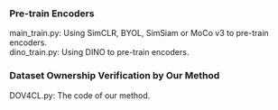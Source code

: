 ### Pre-train Encoders
main_train.py: Using SimCLR, BYOL, SimSiam or MoCo v3 to pre-train encoders.  
dino_train.py: Using DINO to pre-train encoders.

### Dataset Ownership Verification by Our Method
DOV4CL.py: The code of our method.
